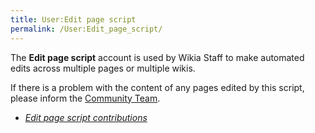 ```yaml
---
title: User:Edit page script
permalink: /User:Edit_page_script/
---
```


The **Edit page script** account is used by Wikia Staff to make
automated edits across multiple pages or multiple wikis.

If there is a problem with the content of any pages edited by this
script, please inform the [Community
Team](Wikia:Community_Team "wikilink").

- *[Edit page script
  contributions](Special:Contributions/Edit_page_script "wikilink")*